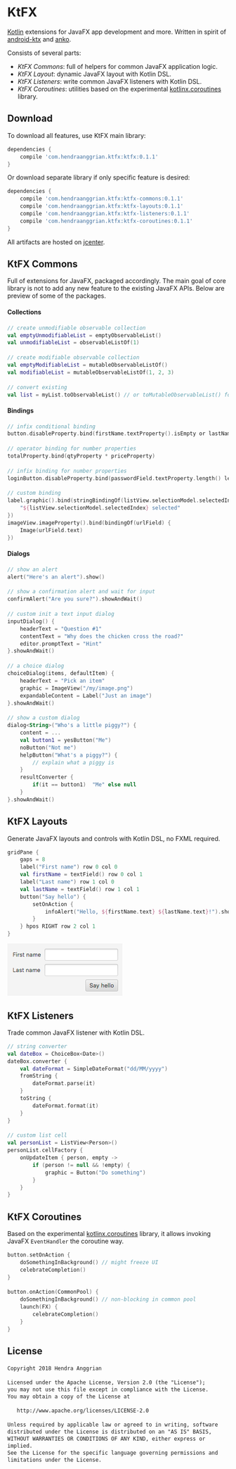 KtFX
====
[Kotlin] extensions for JavaFX app development and more. 
Written in spirit of [android-ktx] and [anko].

Consists of several parts:
 * *KtFX Commons*: full of helpers for common JavaFX application logic.
 * *KtFX Layout*: dynamic JavaFX layout with Kotlin DSL.
 * *KtFX Listeners*: write common JavaFX listeners with Kotlin DSL.
 * *KtFX Coroutines*: utilities based on the experimental [kotlinx.coroutines] library.

Download
--------
To download all features, use KtFX main library:

```gradle
dependencies {
    compile 'com.hendraanggrian.ktfx:ktfx:0.1.1'
}
```

Or download separate library if only specific feature is desired:

```gradle
dependencies {
    compile 'com.hendraanggrian.ktfx:ktfx-commons:0.1.1'
    compile 'com.hendraanggrian.ktfx:ktfx-layouts:0.1.1'
    compile 'com.hendraanggrian.ktfx:ktfx-listeners:0.1.1'
    compile 'com.hendraanggrian.ktfx:ktfx-coroutines:0.1.1'
}
```

All artifacts are hosted on [jcenter].

KtFX Commons
------------
Full of extensions for JavaFX, packaged accordingly.
The main goal of core library is not to add any new feature to the existing JavaFX APIs.
Below are preview of some of the packages.

#### Collections

```kotlin
// create unmodifiable observable collection
val emptyUnmodifiableList = emptyObservableList()
val unmodifiableList = observableListOf(1)

// create modifiable observable collection
val emptyModifiableList = mutableObservableListOf()
val modifiableList = mutableObservableListOf(1, 2, 3)

// convert existing
val list = myList.toObservableList() // or toMutableObservableList() for modifiable version
```

#### Bindings

```kotlin
// infix conditional binding
button.disableProperty.bind(firstName.textProperty().isEmpty or lastName.textProperty().isEmpty)

// operator binding for number properties
totalProperty.bind(qtyProperty * priceProperty)

// infix binding for number properties
loginButton.disableProperty.bind(passwordField.textProperty.length() less 4)

// custom binding
label.graphic().bind(stringBindingOf(listView.selectionModel.selectedIndexProperty()) {
    "${listView.selectionModel.selectedIndex} selected"
})
imageView.imageProperty().bind(bindingOf(urlField) {
    Image(urlField.text)
})
```

#### Dialogs

```kotlin
// show an alert
alert("Here's an alert").show()

// show a confirmation alert and wait for input
confirmAlert("Are you sure?").showAndWait()

// custom init a text input dialog
inputDialog() {
    headerText = "Question #1"
    contentText = "Why does the chicken cross the road?"
    editor.promptText = "Hint"
}.showAndWait()

// a choice dialog
choiceDialog(items, defaultItem) {
    headerText = "Pick an item"
    graphic = ImageView("/my/image.png")
    expandableContent = Label("Just an image")
}.showAndWait()

// show a custom dialog
dialog<String>("Who's a little piggy?") {
    content = ...
    val button1 = yesButton("Me")
    noButton("Not me")
    helpButton("What's a piggy?") {
        // explain what a piggy is
    }
    resultConverter {
        if(it == button1)  "Me" else null  
    }
}.showAndWait()
```

KtFX Layouts
------------
Generate JavaFX layouts and controls with Kotlin DSL, no FXML required.

```kotlin
gridPane {
    gaps = 8
    label("First name") row 0 col 0
    val firstName = textField() row 0 col 1
    label("Last name") row 1 col 0
    val lastName = textField() row 1 col 1
    button("Say hello") {
        setOnAction {
            infoAlert("Hello, ${firstName.text} ${lastName.text}!").show()
        }
    } hpos RIGHT row 2 col 1
}
```

![Layouts demo][demo_layouts]

KtFX Listeners
--------------
Trade common JavaFX listener with Kotlin DSL.

```kotlin
// string converter
val dateBox = ChoiceBox<Date>()
dateBox.converter {
    val dateFormat = SimpleDateFormat("dd/MM/yyyy")
    fromString {
        dateFormat.parse(it)
    }
    toString {
        dateFormat.format(it)
    }
}

// custom list cell
val personList = ListView<Person>()
personList.cellFactory {
    onUpdateItem { person, empty ->
        if (person != null && !empty) {
            graphic = Button("Do something")
        }
    }
}
```

KtFX Coroutines
---------------
Based on the experimental [kotlinx.coroutines] library, it allows invoking JavaFX `EventHandler` the coroutine way.

```kotlin
button.setOnAction {
    doSomethingInBackground() // might freeze UI
    celebrateCompletion()
}

button.onAction(CommonPool) {
    doSomethingInBackground() // non-blocking in common pool
    launch(FX) {
        celebrateCompletion()
    }
}
```

License
-------
    Copyright 2018 Hendra Anggrian

    Licensed under the Apache License, Version 2.0 (the "License");
    you may not use this file except in compliance with the License.
    You may obtain a copy of the License at

       http://www.apache.org/licenses/LICENSE-2.0

    Unless required by applicable law or agreed to in writing, software
    distributed under the License is distributed on an "AS IS" BASIS,
    WITHOUT WARRANTIES OR CONDITIONS OF ANY KIND, either express or implied.
    See the License for the specific language governing permissions and
    limitations under the License.

[Kotlin]: https://kotlinlang.org/
[android-ktx]: https://github.com/android/android-ktx
[anko]: https://github.com/Kotlin/anko
[kotlinx.coroutines]: https://github.com/Kotlin/kotlinx.coroutines
[jcenter]: https://bintray.com/hendraanggrian/ktfx
[demo_layouts]: /art/demo_layouts.png
